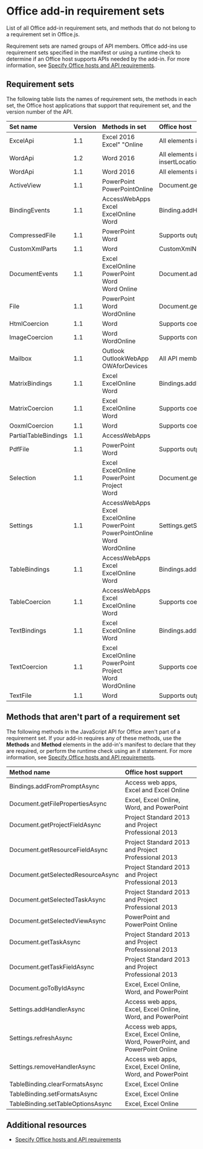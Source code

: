 
# Office add-in requirement sets
List of all Office add-in requirement sets, and methods that do not belong to a requirement set in Office.js.

Requirement sets are named groups of API members. Office add-ins use requirement sets specified in the manifest or using a runtime check to determine if an Office host supports APIs needed by the add-in. For more information, see [Specify Office hosts and API requirements](http://msdn.microsoft.com/library/6b6702f2-b0a5-46ab-a356-8dda897ca8ae%28Office.15%29.aspx).


## Requirement sets
<a name="SpecifyRequirementSets_sets"> </a>

The following table lists the names of requirement sets, the methods in each set, the Office host applications that support that requirement set, and the version number of the API.



|**Set name**|**Version**|**Methods in set**|**Office host**|
|:-----|:-----|:-----|:-----|
|ExcelApi|1.1|Excel 2016<br>Excel" "Online|All elements in the Excel namespace|
|WordApi|1.2|Word 2016|All elements in the Word namespace. The following methods were added to this version of WordApi:Body.select(selectionMode)Body.insertInlinePictureFromBase64(base64EncodedImage, insertLocation)contentControl.select(selectionMode)contentControl.insertInlinePictureFromBase64(base64EncodedImage, insertLocation)inlinePicture.paragraphinlinePicture.deleteinlinePicture.insertBreak(breakType, insertLocation)inlinePicture.insertFileFromBase64(base64file, insertLocation)inlinePicture.insertHtml(html, insertLocation)inlinePicture.insertInlinePictureFromBase64(base64file, insertLocation)inlinePicture.insertOoxml(ooxml, insertLocation)inlinePicture.insertParagraph(paragraphText, insertLocation)inlinePicture.insertText(text, insertLocation)inlinePicture.select(selectionMode)paragraph.select(selectionMode)range.inlinePicturesrange.select(selectionMode)range.insertInlinePictureFomBase64(base64EcodedImage, insertLocation)|
|WordApi|1.1|Word 2016|All elements in the Word namespace except API members that were added to WordApi 1.2 and later, which are listed above.|
|ActiveView|1.1|PowerPoint<br>PowerPointOnline|Document.getActiveViewAsync|
|BindingEvents|1.1|AccessWebApps<br>Excel<br>ExcelOnline<br>Word|Binding.addHanderAsyncBinding.removeHanderAsync|
|CompressedFile|1.1|PowerPoint<br>Word|Supports output to Office Open XML (OOXML) format as a byte array (Office.FileType.Compressed) when using the Document.getFileAsync method.|
|CustomXmlParts|1.1|Word|CustomXmlNode.getNodesAsyncCustomXmlNode.getNodeValueAsyncCustomXmlNode.getXmlAsyncCustomXmlNode.setNodeValueAsyncCustomXmlNode.setXmlAsyncCustomXmlPart.addHandlerAsyncCustomXmlPart.deleteAsyncCustomXmlPart.getNodesAsyncCustomXmlPart.getXmlAsyncCustomXmlPart.removeHandlerAsyncCustomXmlParts.addAsyncCustomXmlParts.getByIdAsyncCustomXmlParts.getByNamespaceAsyncCustomXmlPrefixMappings.addNamespaceAsyncCustomXmlPrefixMappings.getNamespaceAsyncCustomXmlPrefixMappings.getPrefixAsync|
|DocumentEvents|1.1|Excel<br>ExcelOnline<br>PowerPoint<br>Word<br>Word Online|Document.addHandlerAsyncDocument.removeHandlerAsync|
|File|1.1|PowerPoint<br>Word<br>WordOnline|Document.getFileAsyncFile.closeAsyncFile.getSliceAsync|
|HtmlCoercion|1.1|Word|Supports coercion to HTML (Office.CoercionType.Html) when reading and writing data using the Document.getSelectedDataAsync, Document.setSelectedDataAsync, Binding.getDataAsync, or Binding.setDataAsync methods.|
|ImageCoercion|1.1|Word<br>WordOnline|Supports conversion to an image (Office.CoercionType.Image) when writing data using the Document.setSelectedDataAsync method.|
|Mailbox|1.1|Outlook<br>OutlookWebApp<br>OWAforDevices|All API members supported by Outlook add-ins (those members accessed from  `Office.context` and `Office.context.mailbox` in your add-in's code).|
|MatrixBindings|1.1|Excel<br>ExcelOnline<br>Word|Bindings.addFromNamedItemAsyncBindings.addFromSelectionAsyncBindings.getAllAsyncBindings.getByIdAsyncBindings.releaseByIdAsyncMatrixBinding.getDataAsyncMatrixBinding.setDataAsync|
|MatrixCoercion|1.1|Excel<br>ExcelOnline<br>Word|Supports coercion to the "matrix" (array of arrays) data structure (Office.CoercionType.Matrix) when reading and writing data using the Document.getSelectedDataAsync, Document.setSelectedDataAsync, Binding.getDataAsync, or Binding.setDataAsync methods.|
|OoxmlCoercion|1.1|Word|Supports coercion to Open Office XML (OOXML) format (Office.CoercionType.Ooxml) when reading and writing data using the Document.getSelectedDataAsync, Document.setSelectedDataAsync, Binding.getDataAsync, or Binding.setDataAsync methods.|
|PartialTableBindings|1.1|AccessWebApps||
|PdfFile|1.1|PowerPoint<br>Word|Supports output to PDF format (Office.FileType.Pdf) when using the Document.getFileAsync method.|
|Selection|1.1|Excel<br>ExcelOnline<br>PowerPoint<br>Project<br>Word|Document.getSelectedDataAsyncDocument.setSelectedDataAsync|
|Settings|1.1|AccessWebApps<br>Excel<br>ExcelOnline<br>PowerPoint<br>PowerPointOnline<br>Word<br>WordOnline|Settings.getSettings.removeSettings.saveAsyncSettings.set|
|TableBindings|1.1|AccessWebApps<br>Excel<br>ExcelOnline<br>Word|Bindings.addFromNamedItemAsyncBindings.addFromSelectionAsyncBindings.getAllAsyncBindings.getByIdAsyncBindings.releaseByIdAsyncTableBinding.addColumnsAsyncTableBinding.addRowsAsyncTableBinding.deleteAllDataValuesAsyncTableBinding.getDataAsyncTableBinding.setDataAsync|
|TableCoercion|1.1|AccessWebApps<br>Excel<br>ExcelOnline<br>Word|Supports coercion to the "table" data structure (Office.CoercionType.Table) when reading and writing data using the Document.getSelectedDataAsync, Document.setSelectedDataAsync, Binding.getDataAsync, or Binding.setDataAsync methods.|
|TextBindings|1.1|Excel<br>ExcelOnline<br>Word|Bindings.addFromNamedItemAsyncBindings.addFromSelectionAsyncBindings.getAllAsyncBindings.getByIdAsyncBindings.releaseByIdAsyncTextBinding.getDataAsyncTextBinding.setDataAsync|
|TextCoercion|1.1|Excel<br>ExcelOnline<br>PowerPoint<br>Project<br>Word<br>WordOnline|Supports coercion to text format (Office.CoercionType.Text) when reading and writing data using the Document.getSelectedDataAsync, Document.setSelectedDataAsync, Binding.getDataAsync, or Binding.setDataAsync methods.|
|TextFile|1.1|Word|Supports output to text format (Office.FileType.Text) when using the Document.getFileAsync method.|

## Methods that aren't part of a requirement set
<a name="SpecifyRequirementSets_methods"> </a>

The following methods in the JavaScript API for Office aren't part of a requirement set. If your add-in requires any of these methods, use the  **Methods** and **Method** elements in the add-in's manifest to declare that they are required, or perform the runtime check using an if statement. For more information, see [Specify Office hosts and API requirements](http://msdn.microsoft.com/library/6b6702f2-b0a5-46ab-a356-8dda897ca8ae%28Office.15%29.aspx).



|**Method name**|**Office host support**|
|:-----|:-----|
|Bindings.addFromPromptAsync|Access web apps, Excel and Excel Online|
|Document.getFilePropertiesAsync|Excel, Excel Online, Word, and PowerPoint|
|Document.getProjectFieldAsync|Project Standard 2013 and Project Professional 2013|
|Document.getResourceFieldAsync|Project Standard 2013 and Project Professional 2013|
|Document.getSelectedResourceAsync|Project Standard 2013 and Project Professional 2013|
|Document.getSelectedTaskAsync|Project Standard 2013 and Project Professional 2013|
|Document.getSelectedViewAsync|PowerPoint and PowerPoint Online|
|Document.getTaskAsync|Project Standard 2013 and Project Professional 2013|
|Document.getTaskFieldAsync|Project Standard 2013 and Project Professional 2013|
|Document.goToByIdAsync|Excel, Excel Online, Word, and PowerPoint|
|Settings.addHandlerAsync|Access web apps, Excel, Excel Online, Word, and PowerPoint|
|Settings.refreshAsync|Access web apps, Excel, Excel Online, Word, PowerPoint, and PowerPoint Online|
|Settings.removeHandlerAsync|Access web apps, Excel, Excel Online, Word, and PowerPoint|
|TableBinding.clearFormatsAsync|Excel, Excel Online|
|TableBinding.setFormatsAsync|Excel, Excel Online|
|TableBinding.setTableOptionsAsync|Excel, Excel Online|

## Additional resources
<a name="bk_addresources"> </a>


- [Specify Office hosts and API requirements](http://msdn.microsoft.com/library/6b6702f2-b0a5-46ab-a356-8dda897ca8ae%28Office.15%29.aspx)
    
